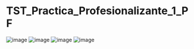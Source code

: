 # TST_Practica_Profesionalizante_1_PF
![image](https://https://github.com/mariogonzalezispc/TST_Practica_Profesionalizante_1_PF/blob/master/Capturas/Readme01.png)
![image](https://https://github.com/mariogonzalezispc/TST_Practica_Profesionalizante_1_PF/blob/master/Capturas/Readme02.png)
![image](https://https://github.com/mariogonzalezispc/TST_Practica_Profesionalizante_1_PF/blob/master/Capturas/Readme03.png)
![image](https://https://github.com/mariogonzalezispc/TST_Practica_Profesionalizante_1_PF/blob/master/Capturas/Readme04.png)